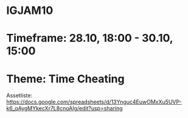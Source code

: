 # IGJAM10

# Timeframe: 28.10, 18:00 - 30.10, 15:00
# Theme: Time Cheating


Assetliste: https://docs.google.com/spreadsheets/d/13Ynguc4EuwOMxXu5UVP-k6_qAygMYkecXr7L8cnoAlg/edit?usp=sharing